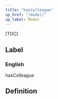```yaml
---
title: "hasColleague"
up_href: "/model/"
up_label: Model
---
```


[TOC]

## Label

### English
hasColleague


## Definition



    

